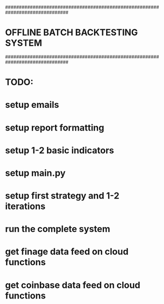 ###############################################################################
# OFFLINE BATCH BACKTESTING SYSTEM 
###############################################################################


# TODO:
# setup emails
# setup report formatting
# setup 1-2 basic indicators
# setup main.py
# setup first strategy and 1-2 iterations
# run the complete system
# get finage data feed on cloud functions
# get coinbase data feed on cloud functions
